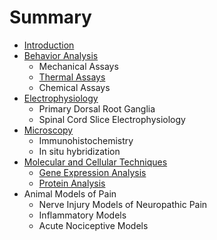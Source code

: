 # Summary

* [Introduction](README.md)
* [Behavior Analysis](behavior.md)
    * Mechanical Assays
    * [Thermal Assays](thermal-assays.md)
    * Chemical Assays
* [Electrophysiology](electrophysiology.md)
    * Primary Dorsal Root Ganglia
    * Spinal Cord Slice Electrophysiology
* [Microscopy](microscopy.md)
    * Immunohistochemistry
    * In situ hybridization
* [Molecular and Cellular Techniques](molecularcellular-techniques.md)
    * [Gene Expression Analysis](gene-expression-analysis.md)
    * [Protein Analysis](protein-methods.md)
* Animal Models of Pain
    * Nerve Injury Models of Neuropathic Pain
    * Inflammatory Models
    * Acute Nociceptive Models

